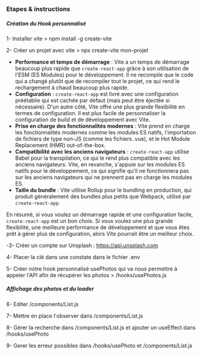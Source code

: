 ### Etapes & instructions

##### Création du Hook personnalisé

1- 	Installer vite > npm install -g create-vite

2-	Créer un projet avec vite > npx create-vite mon-projet

* **Performance et temps de démarrage** : Vite a un temps de démarrage beaucoup plus rapide que `create-react-app` grâce à son utilisation de l'ESM (ES Modules) pour le développement. Il ne recompile que le code qui a changé plutôt que de recompiler tout le projet, ce qui rend le rechargement à chaud beaucoup plus rapide.
* **Configuration** : `create-react-app` est livré avec une configuration préétablie qui est cachée par défaut (mais peut être éjectée si nécessaire). D'un autre côté, Vite offre une plus grande flexibilité en termes de configuration. Il est plus facile de personnaliser la configuration de build et de développement avec Vite.
* **Prise en charge des fonctionnalités modernes** : Vite prend en charge les fonctionnalités modernes comme les modules ES natifs, l'importation de fichiers de type non-JS (comme les fichiers .vue), et le Hot Module Replacement (HMR) out-of-the-box.
* **Compatibilité avec les anciens navigateurs** : `create-react-app` utilise Babel pour la transpilation, ce qui le rend plus compatible avec les anciens navigateurs. Vite, en revanche, s'appuie sur les modules ES natifs pour le développement, ce qui signifie qu'il ne fonctionnera pas sur les anciens navigateurs qui ne prennent pas en charge les modules ES.
* **Taille du bundle** : Vite utilise Rollup pour le bundling en production, qui produit généralement des bundles plus petits que Webpack, utilisé par `create-react-app`.

En résumé, si vous voulez un démarrage rapide et une configuration facile, `create-react-app` est un bon choix. Si vous voulez une plus grande flexibilité, une meilleure performance de développement et que vous êtes prêt à gérer plus de configuration, alors Vite pourrait être un meilleur choix.

-3- 	Créer un compte sur Unsplash : https://api.unsplash.com

4-	Placer la clé dans une constate dans le fichier .env

5-	Créer notre hook personnalisé usePhotos qui va nous permettre à appeler l'API afin de récupérer les photos > /hooks/usePhotos.js

##### Affichage des photos et du loader

6-	Editer /components/List.js

7-	Mettre en place l'observer dans /components/List.js

8-	Gérer la recherche dans /components/List.js et ajouter un useEffect dans /hooks/usePhoto

9-	Gerer les erreur possibles dans /hooks/usePhoto et /components/List.js
